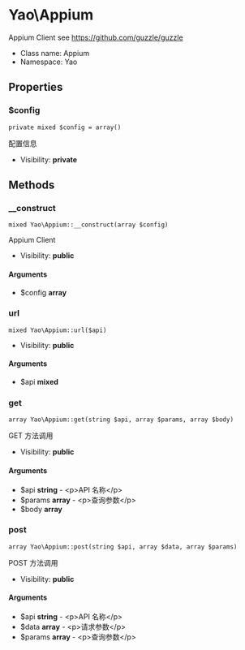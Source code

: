 Yao\Appium
===============

Appium Client
see https://github.com/guzzle/guzzle




* Class name: Appium
* Namespace: Yao





Properties
----------


### $config

    private mixed $config = array()

配置信息



* Visibility: **private**


Methods
-------


### __construct

    mixed Yao\Appium::__construct(array $config)

Appium Client



* Visibility: **public**


#### Arguments
* $config **array**



### url

    mixed Yao\Appium::url($api)





* Visibility: **public**


#### Arguments
* $api **mixed**



### get

    array Yao\Appium::get(string $api, array $params, array $body)

GET 方法调用



* Visibility: **public**


#### Arguments
* $api **string** - &lt;p&gt;API 名称&lt;/p&gt;
* $params **array** - &lt;p&gt;查询参数&lt;/p&gt;
* $body **array**



### post

    array Yao\Appium::post(string $api, array $data, array $params)

POST 方法调用



* Visibility: **public**


#### Arguments
* $api **string** - &lt;p&gt;API 名称&lt;/p&gt;
* $data **array** - &lt;p&gt;请求参数&lt;/p&gt;
* $params **array** - &lt;p&gt;查询参数&lt;/p&gt;


